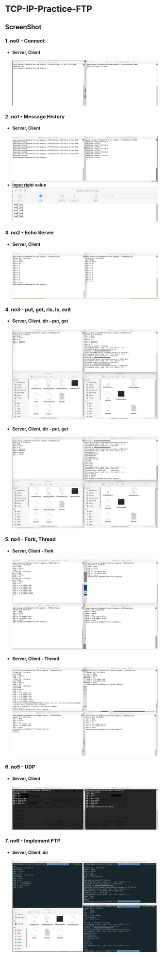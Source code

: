 # TCP-IP-Practice-FTP
## ScreenShot
### 1. no0 - Connect
  + #### Server, Client
    <img src="no0/과제0.png"> 
### 2. no1 - Message History
  + #### Server, Client
    <img src="no1/과제1.png">
  + <b> Input right value
    <br> <img src="no1/과제1_history.png">    
### 3. no2 - Echo Server
  + #### Server, Client
    <img src="no2/과제2 스크린샷.png"> 
### 4. no3 - put, get, rls, ls, exit
  + #### Server, Client, dir - put, get
    <img src="no3/put,get.png">   
  + #### Server, Client, dir - put, get
    <img src="no3/rls, ls, exit.png">     
### 5. no4 - Fork, Thread
  + #### Server, Client - Fork
    <img src="no4/Fork.png">   
  + #### Server, Client - Thread
    <img src="no4/Thread.png">     
### 6. no5 - UDP
  + #### Server, Client 
    <img src="no5/UDP.png">   
### 7. no6 - Implement FTP 
  + #### Server, Client, dir
    <img src="no6/과제6 스크린샷.png">     

